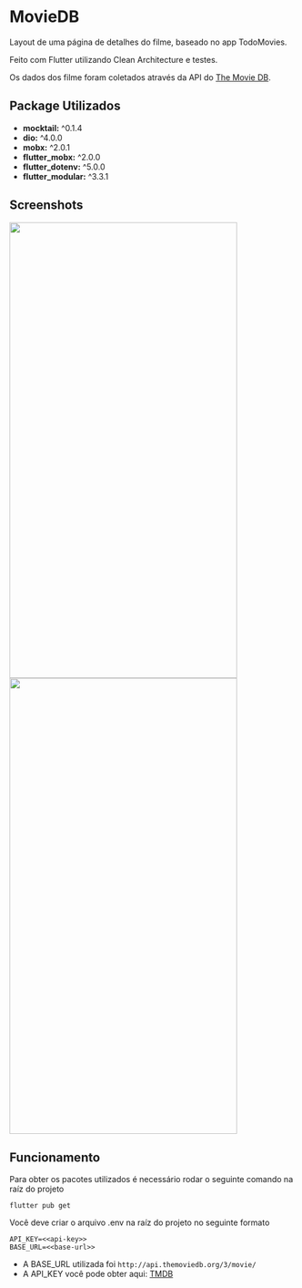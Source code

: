 # MovieDB

Layout de uma página de detalhes do filme, baseado no app TodoMovies.

Feito com Flutter utilizando Clean Architecture e testes.

Os dados dos filme foram coletados através da API do [The Movie DB](https://www.themoviedb.org/). 


## Package Utilizados
- <b>mocktail:</b> ^0.1.4
- <b>dio:</b> ^4.0.0
- <b>mobx:</b> ^2.0.1
- <b>flutter_mobx:</b> ^2.0.0
- <b>flutter_dotenv:</b> ^5.0.0
- <b>flutter_modular:</b> ^3.3.1

## Screenshots

<img src="https://user-images.githubusercontent.com/43590889/128907945-365f7e0c-cf00-4fa5-a7e4-e9532a134588.png" width="400" height="800">
<img src="https://user-images.githubusercontent.com/43590889/128908004-02c796e3-20d0-4e2e-be05-0da671fc73ff.png" width="400" height="800">



## Funcionamento
Para obter os pacotes utilizados é necessário rodar o seguinte comando na raíz do projeto
```
flutter pub get
```

Você deve criar o arquivo .env na raíz do projeto no seguinte formato
```
API_KEY=<<api-key>>
BASE_URL=<<base-url>>
```
- A BASE_URL utilizada foi `http://api.themoviedb.org/3/movie/`
- A API_KEY você pode obter aqui: [TMDB](https://developers.themoviedb.org/3/getting-started/introduction)
